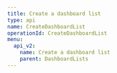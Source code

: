 ```yaml
---
title: Create a dashboard list
type: api
name: CreateDashboardList
operationId: CreateDashboardList
menu:
  api_v2:
    name: Create a dashboard list
    parent: DashboardLists
---
```


